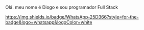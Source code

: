 Olá. meu nome é Diogo e  sou programador Full Stack

https://img.shields.io/badge/WhatsApp-25D366?style=for-the-badge&logo=whatsapp&logoColor=white
